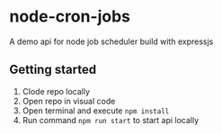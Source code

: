 # node-cron-jobs
A demo api for node job scheduler build with expressjs

## Getting started
1. Clode repo locally
2. Open repo in visual code
3. Open terminal and execute `npm install`
4. Run command `npm run start` to start api locally